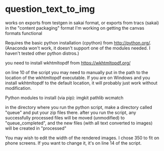 # question_text_to_img
works on exports from testgen in sakai format, or exports from tracs (sakai) in the "content packaging" format
I'm working on getting the canvas formats functional

Requires the basic python installation (cpython) from http://python.org/.  
(Anaconda won't work, it doesn't support one of the modules needed.  I haven't tested other python distros.)

you need to install wkhtmltopdf from https://wkhtmltopdf.org/

on line 10 of the script you may need to manually put in the path to the location of the wkhtmltopdf executable.  If you are on Windows and you install wkhtmltopdf to the default location, it will probably just work without modification.

Python modules to install (via pip):
imgkit
pathlib
wcmatch

in the directory where you run the python script, make a directory called "queue" and put your zip files there.
after you run the script, any successfully processed files will be moved (unmodified) to "queue_completed", and the new files (with all text converted to images) will be created in "processed"

You may wish to edit the width of the rendered images.  I chose 350 to fit on phone screens.  If you want to change it, it's on line 14 of the script.
